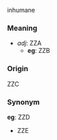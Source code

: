 inhumane
### Meaning
+ _adj_: ZZA
    + __eg__: ZZB

### Origin

ZZC

### Synonym

__eg__: ZZD

+ ZZE


